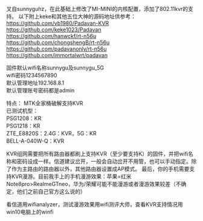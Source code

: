 叉自sunnyguhz，在此基础上修改了MI-MINI的内核配置，添加了802.11kvr的支持。
以下附上keke和其他五位大神的源码地址供参考：
https://github.com/vb1980/Padavan-KVR  
https://github.com/keke1023/Padavan  
https://github.com/hanwckf/rt-n56u  
https://github.com/chongshengB/rt-n56u  
https://github.com/padavanonly/rt-n56u  
https://github.com/immortalwrt/padavan

固件默认wifi名称sunnygu及sunnygu_5G  
wifi密码1234567890  
默认管理地址192.168.8.1  
默认管理账号密码都是admin 
  
特点：
MTK全家桶破解支持KVR  
已测试机型：  
PSG1208：KR  
PSG1218：KR  
ZTE_E8820S：2.4G：KVR，5G：KR  
BELL-A-040W-Q：KVR  

KVR组网需要把所有路由器都刷上支持KVR（至少要支持K）的固件，并把wifi名称和密码设成一样。信道建议岔开，一般会自动岔开不用管，也可以手动指定。除了作为主路由的路由器以外，其他路由器设置成AP模式。
最后，你的手机需要支持KVR漫游。目前我手上的手机漫游效果：苹果=红米Note8pro>RealmeGTneo，华为/荣耀可能不能漫游或者漫游效果较差（不确定，他们之前自己官方这么说的）

看信道用wifianalyzer，测试漫游效果用wifi测评大师，查看KVR支持情况用win10电脑上的winfi
  
 
